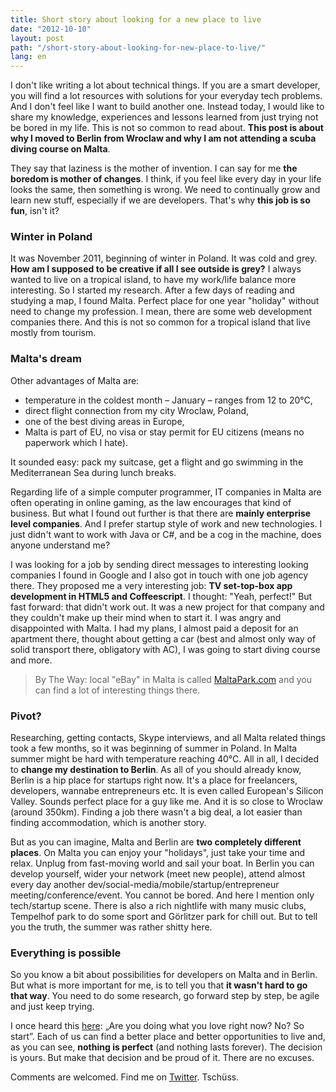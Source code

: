 ```yaml
---
title: Short story about looking for a new place to live
date: "2012-10-10"
layout: post
path: "/short-story-about-looking-for-new-place-to-live/"
lang: en
---
```


I don't like writing a lot about technical things. If you are a smart developer, you will find a lot resources with solutions for your everyday tech problems. And I don't feel like I want to build another one. Instead today, I would like to share my knowledge, experiences and lessons learned from just trying not be bored in my life. This is not so common to read about. **This post is about why I moved to Berlin from Wroclaw and why I am not attending a scuba diving course on Malta**.

They say that laziness is the mother of invention. I can say for me **the boredom is mother of changes**. I think, if you feel like every day in your life looks the same, then something is wrong. We need to continually grow and learn new stuff, especially if we are developers. That's why **this job is so fun**, isn't it?

### Winter in Poland

It was November 2011, beginning of winter in Poland. It was cold and grey. **How am I supposed to be creative if all I see outside is grey?** I always wanted to live on a tropical island, to have my work/life balance more interesting. So I started my research. After a few days of reading and studying a map, I found Malta. Perfect place for one year "holiday" without need to change my profession. I mean, there are some web development companies there. And this is not so common for a tropical island that live mostly from tourism.

### Malta's dream

Other advantages of Malta are:

- temperature in the coldest month – January – ranges from 12 to 20°C,
- direct flight connection from my city Wroclaw, Poland,
- one of the best diving areas in Europe,
- Malta is part of EU, no visa or stay permit for EU citizens (means no paperwork which I hate).

It sounded easy: pack my suitcase, get a flight and go swimming in the Mediterranean Sea during lunch breaks.

Regarding life of a simple computer programmer, IT companies in Malta are often operating in online gaming, as the law encourages that kind of business. But what I found out further is that there are **mainly enterprise level companies**. And I prefer startup style of work and new technologies. I just didn't want to work with Java or C#, and be a cog in the machine, does anyone understand me?

I was looking for a job by sending direct messages to interesting looking companies I found in Google and I also got in touch with one job agency there. They proposed me a very interesting job: **TV set-top-box app development in HTML5 and Coffeescript**. I thought: "Yeah, perfect!" But fast forward: that didn't work out. It was a new project for that company and they couldn't make up their mind when to start it. I was angry and disappointed with Malta. I had my plans, I almost paid a deposit for an apartment there, thought about getting a car (best and almost only way of solid transport there, obligatory with AC), I was going to start diving course and more.

> By The Way: local "eBay" in Malta is called [MaltaPark.com](http://www.maltapark.com/) and you can find a lot of interesting things there.

### Pivot?

Researching, getting contacts, Skype interviews, and all Malta related things took a few months, so it was beginning of summer in Poland. In Malta summer might be hard with temperature reaching 40°C. All in all, I decided to **change my destination to Berlin**. As all of you should already know, Berlin is a hip place for startups right now. It's a place for freelancers, developers, wannabe entrepreneurs etc. It is even called European's Silicon Valley. Sounds perfect place for a guy like me. And it is so close to Wroclaw (around 350km). Finding a job there wasn't a big deal, a lot easier than finding accommodation, which is another story.

But as you can imagine, Malta and Berlin are **two completely different places**. On Malta you can enjoy your "holidays", just take your time and relax. Unplug from fast-moving world and sail your boat. In Berlin you can develop yourself, wider your network (meet new people), attend almost every day another dev/social-media/mobile/startup/entrepreneur meeting/conference/event. You cannot be bored. And here I mention only tech/startup scene. There is also a rich nightlife with many music clubs, Tempelhof park to do some sport and Görlitzer park for chill out. But to tell you the truth, the summer was rather shitty here.

### Everything is possible

So you know a bit about possibilities for developers on Malta and in Berlin. But what is more important for me, is to tell you that **it wasn't hard to go that way**. You need to do some research, go forward step by step, be agile and just keep trying.

I once heard this [here](http://vimeo.com/44130258): „Are you doing what you love right now? No? So start”. Each of us can find a better place and better opportunities to live and, as you can see, **nothing is perfect** (and nothing lasts forever). The decision is yours. But make that decision and be proud of it. There are no excuses.

Comments are welcomed. Find me on [Twitter](http://twitter.com/krzysu).
Tschüss.
